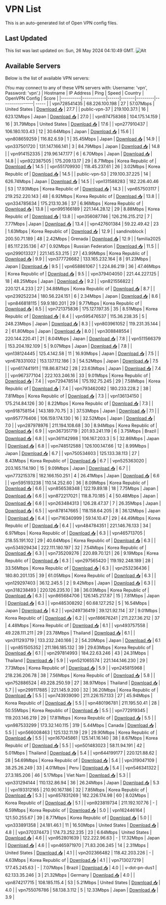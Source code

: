# VPN List

This is an auto-generated list of Open VPN config files.

## Last Updated

This list was last updated on: Sun, 26 May 2024 04:10:49 GMT.
![Alt](https://repobeats.axiom.co/api/embed/186b98318ef1479477931607c1ad7d823f12451f.svg "Repobeats analytics image")

## Available Servers

Below is the list of available VPN servers:

(You may connect to any of these VPN servers with: Username: 'vpn', Password: 'vpn'.)
| Hostname | IP Address | Ping | Speed | Country | OpenVPN Config | Score |
|----------|------------|------|-------|---------|----------------| ----- |
| vpn728541435 | 68.226.100.198 | 27 | 57.07Mbps | United States | [Download 📥](./configs/server_0_US.ovpn) | 27.7 |
| public-vpn-37 | 219.100.37.1 | 16 | 623.12Mbps | Japan | [Download 📥](./configs/server_1_JP.ovpn) | 27.0 |
| vpn974758368 | 104.175.14.159 | 16 | 31.79Mbps | United States | [Download 📥](./configs/server_2_US.ovpn) | 17.6 |
| vpn277910437 | 106.180.103.43 | 12 | 30.64Mbps | Japan | [Download 📥](./configs/server_3_JP.ovpn) | 15.6 |
| vpn808659259 | 116.82.6.59 | 1 | 35.45Mbps | Japan | [Download 📥](./configs/server_4_JP.ovpn) | 14.9 |
| vpn337501720 | 131.147.166.141 | 3 | 84.79Mbps | Japan | [Download 📥](./configs/server_5_JP.ovpn) | 14.8 |
| vpn914152335 | 219.96.147.177 | 6 | 6.70Mbps | Japan | [Download 📥](./configs/server_6_JP.ovpn) | 14.8 |
| vpn922387505 | 175.209.13.17 | 29 | 8.71Mbps | Korea Republic of | [Download 📥](./configs/server_7_KR.ovpn) | 14.5 |
| vpn551709930 | 118.45.237.61 | 26 | 3.02Mbps | Korea Republic of | [Download 📥](./configs/server_8_KR.ovpn) | 14.5 |
| public-vpn-53 | 219.100.37.225 | 14 | 626.74Mbps | Japan | [Download 📥](./configs/server_9_JP.ovpn) | 14.5 |
| vpn131588283 | 182.226.40.46 | 53 | 17.93Mbps | Korea Republic of | [Download 📥](./configs/server_10_KR.ovpn) | 14.3 |
| vpn657503117 | 219.252.220.143 | 48 | 6.92Mbps | Korea Republic of | [Download 📥](./configs/server_11_KR.ovpn) | 13.8 |
| vpn334785634 | 175.213.10.36 | 37 | 6.96Mbps | Korea Republic of | [Download 📥](./configs/server_12_KR.ovpn) | 13.8 |
| vpn995166189 | 221.144.28.12 | 29 | 8.88Mbps | Korea Republic of | [Download 📥](./configs/server_13_KR.ovpn) | 13.8 |
| vpn356087746 | 126.216.215.212 | 7 | 7.77Mbps | Japan | [Download 📥](./configs/server_14_JP.ovpn) | 13.4 |
| vpn427601384 | 59.22.49.42 | 23 | 1.63Mbps | Korea Republic of | [Download 📥](./configs/server_15_KR.ovpn) | 12.9 |
| sandinoblock | 200.50.71.189 | 48 | 2.42Mbps | Grenada | [Download 📥](./configs/server_16_GD.ovpn) | 12.9 |
| familia2025 | 85.117.235.136 | 47 | 0.92Mbps | Russian Federation | [Download 📥](./configs/server_17_RU.ovpn) | 11.5 |
| vpn299013327 | 221.145.53.215 | 27 | 43.99Mbps | Korea Republic of | [Download 📥](./configs/server_18_KR.ovpn) | 9.9 |
| vpn377726682 | 133.165.232.164 | 8 | 91.23Mbps | Japan | [Download 📥](./configs/server_19_JP.ovpn) | 9.5 |
| vpn658861067 | 1.224.86.219 | 36 | 47.46Mbps | Korea Republic of | [Download 📥](./configs/server_20_KR.ovpn) | 9.5 |
| vpn379404050 | 221.44.227.125 | 18 | 48.25Mbps | Japan | [Download 📥](./configs/server_21_JP.ovpn) | 9.2 |
| vpn821556822 | 220.121.4.233 | 27 | 34.88Mbps | Korea Republic of | [Download 📥](./configs/server_22_KR.ovpn) | 8.7 |
| vpn239252234 | 180.56.224.151 | 6 | 2.34Mbps | Japan | [Download 📥](./configs/server_23_JP.ovpn) | 8.6 |
| vpn846818115 | 59.9.180.201 | 29 | 9.77Mbps | Korea Republic of | [Download 📥](./configs/server_24_KR.ovpn) | 8.5 |
| vpn721375836 | 175.127.197.35 | 35 | 8.51Mbps | Korea Republic of | [Download 📥](./configs/server_25_KR.ovpn) | 8.4 |
| vpn595476537 | 115.36.238.35 | 5 | 248.23Mbps | Japan | [Download 📥](./configs/server_26_JP.ovpn) | 8.3 |
| vpn803961052 | 119.231.35.144 | 2 | 61.80Mbps | Japan | [Download 📥](./configs/server_27_JP.ovpn) | 8.0 |
| vpn308848554 | 220.144.220.41 | 21 | 8.04Mbps | Japan | [Download 📥](./configs/server_28_JP.ovpn) | 7.8 |
| vpn511566379 | 153.204.192.109 | 5 | 9.07Mbps | Japan | [Download 📥](./configs/server_29_JP.ovpn) | 7.8 |
| vpn138124445 | 125.4.142.58 | 11 | 16.93Mbps | Japan | [Download 📥](./configs/server_30_JP.ovpn) | 7.5 |
| vpn678331002 | 153.137.112.186 | 3 | 54.52Mbps | Japan | [Download 📥](./configs/server_31_JP.ovpn) | 7.5 |
| vpn617441911 | 118.86.87.142 | 28 | 23.63Mbps | Japan | [Download 📥](./configs/server_32_JP.ovpn) | 7.4 |
| vpn967377104 | 222.103.246.16 | 33 | 9.01Mbps | Korea Republic of | [Download 📥](./configs/server_33_KR.ovpn) | 7.4 |
| vpn729478514 | 175.192.75.245 | 29 | 7.58Mbps | Korea Republic of | [Download 📥](./configs/server_34_KR.ovpn) | 7.4 |
| vpn793462082 | 180.233.228.2 | 38 | 7.81Mbps | Korea Republic of | [Download 📥](./configs/server_35_KR.ovpn) | 7.3 |
| vpn136134150 | 175.214.84.126 | 30 | 8.22Mbps | Korea Republic of | [Download 📥](./configs/server_36_KR.ovpn) | 7.3 |
| vpn918758154 | 143.189.70.75 | 3 | 37.53Mbps | Japan | [Download 📥](./configs/server_37_JP.ovpn) | 7.1 |
| vpn957776406 | 106.159.174.130 | 16 | 32.52Mbps | Japan | [Download 📥](./configs/server_38_JP.ovpn) | 7.0 |
| vpn287978976 | 211.194.108.68 | 30 | 8.94Mbps | Korea Republic of | [Download 📥](./configs/server_39_KR.ovpn) | 6.9 |
| vpn367351719 | 201.93.241.119 | 6 | 3.75Mbps | Brazil | [Download 📥](./configs/server_40_BR.ovpn) | 6.8 |
| vpn361142998 | 106.167.203.3 | 5 | 32.86Mbps | Japan | [Download 📥](./configs/server_41_JP.ovpn) | 6.8 |
| vpn748512588 | 126.100.147.66 | 12 | 8.99Mbps | Japan | [Download 📥](./configs/server_42_JP.ovpn) | 6.7 |
| vpn750534603 | 125.133.38.113 | 27 | 8.43Mbps | Korea Republic of | [Download 📥](./configs/server_43_KR.ovpn) | 6.7 |
| vpn525363020 | 203.165.114.190 | 15 | 9.09Mbps | Japan | [Download 📥](./configs/server_44_JP.ovpn) | 6.7 |
| vpn773215378 | 182.166.150.251 | 4 | 26.41Mbps | Japan | [Download 📥](./configs/server_45_JP.ovpn) | 6.6 |
| vpn595193238 | 110.14.252.60 | 36 | 8.09Mbps | Korea Republic of | [Download 📥](./configs/server_46_KR.ovpn) | 6.6 |
| vpn856538348 | 122.19.89.18 | 18 | 7.75Mbps | Japan | [Download 📥](./configs/server_47_JP.ovpn) | 6.6 |
| vpn872217021 | 118.8.70.185 | 4 | 50.48Mbps | Japan | [Download 📥](./configs/server_48_JP.ovpn) | 6.6 |
| vpn263484313 | 126.28.47.37 | 7 | 26.35Mbps | Japan | [Download 📥](./configs/server_49_JP.ovpn) | 6.5 |
| vpn878147665 | 118.158.64.205 | 8 | 36.12Mbps | Japan | [Download 📥](./configs/server_50_JP.ovpn) | 6.4 |
| vpn716340999 | 59.14.10.47 | 29 | 44.49Mbps | Korea Republic of | [Download 📥](./configs/server_51_KR.ovpn) | 6.4 |
| vpn484784351 | 221.146.76.133 | 34 | 6.97Mbps | Korea Republic of | [Download 📥](./configs/server_52_KR.ovpn) | 6.3 |
| vpn465713705 | 218.55.191.102 | 29 | 40.64Mbps | Korea Republic of | [Download 📥](./configs/server_53_KR.ovpn) | 6.3 |
| vpn534929434 | 222.111.180.197 | 32 | 7.54Mbps | Korea Republic of | [Download 📥](./configs/server_54_KR.ovpn) | 6.3 |
| vpn735209276 | 220.89.70.121 | 26 | 9.19Mbps | Korea Republic of | [Download 📥](./configs/server_55_KR.ovpn) | 6.3 |
| vpn297565420 | 119.192.248.189 | 28 | 33.56Mbps | Korea Republic of | [Download 📥](./configs/server_56_KR.ovpn) | 6.3 |
| vpn253236436 | 180.80.201.135 | 39 | 61.05Mbps | Korea Republic of | [Download 📥](./configs/server_57_KR.ovpn) | 6.3 |
| vpn129297403 | 36.12.245.5 | 2 | 9.42Mbps | Japan | [Download 📥](./configs/server_58_JP.ovpn) | 6.3 |
| vpn318238493 | 220.126.235.10 | 38 | 36.03Mbps | Korea Republic of | [Download 📥](./configs/server_59_KR.ovpn) | 6.3 |
| vpn865684706 | 126.145.217.87 | 15 | 7.81Mbps | Japan | [Download 📥](./configs/server_60_JP.ovpn) | 6.3 |
| vpn485308292 | 60.68.127.252 | 5 | 16.54Mbps | Japan | [Download 📥](./configs/server_61_JP.ovpn) | 6.2 |
| vpn249736419 | 39.121.92.114 | 37 | 9.01Mbps | Korea Republic of | [Download 📥](./configs/server_62_KR.ovpn) | 6.2 |
| vpn186676241 | 211.227.36.212 | 37 | 4.48Mbps | Korea Republic of | [Download 📥](./configs/server_63_KR.ovpn) | 6.1 |
| vpn493757558 | 49.228.111.211 | 29 | 23.78Mbps | Thailand | [Download 📥](./configs/server_64_TH.ovpn) | 6.1 |
| vpn311293719 | 133.232.240.166 | 2 | 54.20Mbps | Japan | [Download 📥](./configs/server_65_JP.ovpn) | 6.1 |
| vpn851505352 | 211.186.185.132 | 39 | 29.63Mbps | Korea Republic of | [Download 📥](./configs/server_66_KR.ovpn) | 6.1 |
| vpn297814993 | 184.22.63.246 | 43 | 24.31Mbps | Thailand | [Download 📥](./configs/server_67_TH.ovpn) | 5.9 |
| vpn521065574 | 221.144.146.230 | 29 | 7.73Mbps | Korea Republic of | [Download 📥](./configs/server_68_KR.ovpn) | 5.9 |
| vpn245815968 | 218.236.206.78 | 38 | 7.56Mbps | Korea Republic of | [Download 📥](./configs/server_69_KR.ovpn) | 5.8 |
| vpn752886524 | 49.228.250.59 | 27 | 38.97Mbps | Thailand | [Download 📥](./configs/server_70_TH.ovpn) | 5.7 |
| vpn299117885 | 221.145.9.200 | 32 | 36.20Mbps | Korea Republic of | [Download 📥](./configs/server_71_KR.ovpn) | 5.5 |
| vpn743939090 | 211.226.157.133 | 27 | 45.94Mbps | Korea Republic of | [Download 📥](./configs/server_72_KR.ovpn) | 5.5 |
| vpn480196781 | 211.195.50.41 | 28 | 50.55Mbps | Korea Republic of | [Download 📥](./configs/server_73_KR.ovpn) | 5.5 |
| vpn772919345 | 119.203.146.219 | 29 | 17.81Mbps | Korea Republic of | [Download 📥](./configs/server_74_KR.ovpn) | 5.5 |
| vpn987533299 | 173.32.140.115 | 319 | 5.44Mbps | Canada | [Download 📥](./configs/server_75_CA.ovpn) | 5.5 |
| vpn566008463 | 125.132.11.19 | 29 | 29.90Mbps | Korea Republic of | [Download 📥](./configs/server_76_KR.ovpn) | 5.5 |
| vpn167045861 | 125.141.16.140 | 38 | 8.67Mbps | Korea Republic of | [Download 📥](./configs/server_77_KR.ovpn) | 5.5 |
| vpn501483023 | 58.11.94.191 | 42 | 5.01Mbps | Thailand | [Download 📥](./configs/server_78_TH.ovpn) | 5.4 |
| vpn644199177 | 220.121.88.62 | 28 | 54.69Mbps | Korea Republic of | [Download 📥](./configs/server_79_KR.ovpn) | 5.4 |
| vpn319047109 | 38.25.26.249 | 33 | 4.01Mbps | Peru | [Download 📥](./configs/server_80_PE.ovpn) | 5.4 |
| vpn546341322 | 27.3.185.206 | 46 | 5.17Mbps | Viet Nam | [Download 📥](./configs/server_81_VN.ovpn) | 5.3 |
| vpn331294144 | 110.132.86.94 | 36 | 26.24Mbps | Japan | [Download 📥](./configs/server_82_JP.ovpn) | 5.3 |
| vpn193312165 | 210.90.167.186 | 32 | 7.85Mbps | Korea Republic of | [Download 📥](./configs/server_83_KR.ovpn) | 5.3 |
| vpn657831269 | 182.226.174.98 | 60 | 8.02Mbps | Korea Republic of | [Download 📥](./configs/server_84_KR.ovpn) | 5.1 |
| vpn923819734 | 211.192.107.76 | - | 6.59Mbps | Korea Republic of | [Download 📥](./configs/server_85_KR.ovpn) | 5.0 |
| vpn162446164 | 121.50.255.67 | 39 | 8.77Mbps | Korea Republic of | [Download 📥](./configs/server_86_KR.ovpn) | 5.0 |
| vpn333891358 | 24.181.46.1 | 11 | 16.50Mbps | United States | [Download 📥](./configs/server_87_US.ovpn) | 4.8 |
| vpn370374473 | 174.73.252.235 | 23 | 6.64Mbps | United States | [Download 📥](./configs/server_88_US.ovpn) | 4.6 |
| vpn952801639 | 122.222.96.63 | - | 17.32Mbps | Japan | [Download 📥](./configs/server_89_JP.ovpn) | 4.6 |
| vpn465971970 | 71.83.206.245 | 14 | 2.31Mbps | United States | [Download 📥](./configs/server_90_US.ovpn) | 4.1 |
| vpn202366482 | 118.42.203.226 | - | 4.63Mbps | Korea Republic of | [Download 📥](./configs/server_91_KR.ovpn) | 4.1 |
| vpn713027219 | 177.45.245.63 | - | 7.07Mbps | Brazil | [Download 📥](./configs/server_92_BR.ovpn) | 4.0 |
| v-dot-pn-dus1 | 62.133.35.246 | 3 | 21.32Mbps | Germany | [Download 📥](./configs/server_93_DE.ovpn) | 4.0 |
| vpn874217715 | 108.185.115.4 | 53 | 5.21Mbps | United States | [Download 📥](./configs/server_94_US.ovpn) | 4.0 |
| vpn755076786 | 58.138.3.112 | 5 | 12.33Mbps | Japan | [Download 📥](./configs/server_95_JP.ovpn) | 3.9 |
